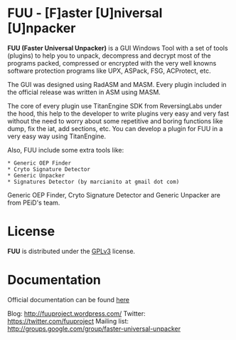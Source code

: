 FUU - [F]aster [U]niversal [U]npacker
=====================================

**FUU (Faster Universal Unpacker)** is a GUI Windows Tool with a set of tools (plugins) to help you to unpack, decompress and decrypt most of the programs packed, compressed or encrypted with the very well knowns software protection programs like UPX, ASPack, FSG, ACProtect, etc.

The GUI was designed using RadASM and MASM. Every plugin included in the official release was written in ASM using MASM.

The core of every plugin use TitanEngine SDK from ReversingLabs under the hood, this help to the developer to write plugins very easy and very fast without the need to worry about some repetitive and boring functions like dump, fix the iat, add sections, etc. You can develop a plugin for FUU in a very easy way using TitanEngine.

Also, FUU include some extra tools like:

    * Generic OEP Finder
    * Cryto Signature Detector
    * Generic Unpacker
    * Signatures Detector (by marcianito at gmail dot com) 

Generic OEP Finder, Cryto Signature Detector and Generic Unpacker are from PEiD's team. 


License
=======

**FUU** is distributed under the [GPLv3](http://www.gnu.org/licenses/gpl-3.0.html) license.

Documentation
=============

Official documentation can be found [here](http://code.google.com/p/fuu/)

Blog: http://fuuproject.wordpress.com/
Twitter: https://twitter.com/fuuproject
Mailing list: http://groups.google.com/group/faster-universal-unpacker
